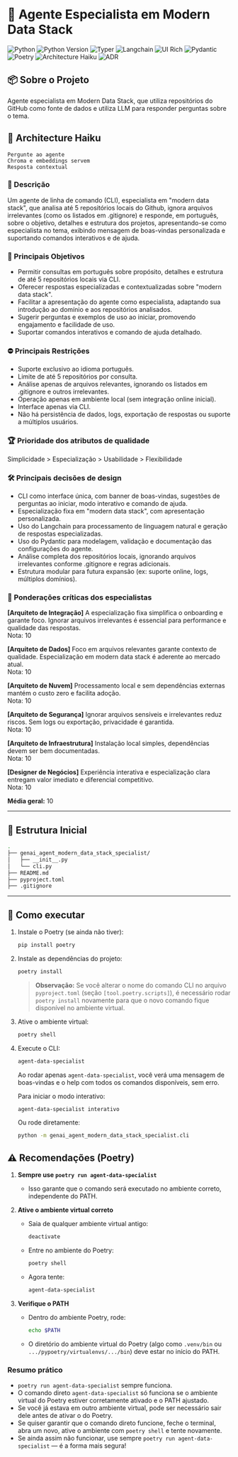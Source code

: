# 🤖 Agente Especialista em Modern Data Stack

![Python](https://img.shields.io/badge/language-Python-blue?logo=python) ![Python Version](https://img.shields.io/badge/python-3.8%2B-blue) ![Typer](https://img.shields.io/badge/CLI-Typer-0b7fab?logo=python) ![Langchain](https://img.shields.io/badge/LLM-Langchain-ffb86b) ![UI Rich](https://img.shields.io/badge/UI-Rich-6e44ff) ![Pydantic](https://img.shields.io/badge/config-Pydantic-009688?logo=pydantic) ![Poetry](https://img.shields.io/badge/build-poetry-60b5cc?logo=poetry) ![Architecture Haiku](https://img.shields.io/badge/haiku-arquitetura-6e44ff?style=flat-square&logo=poetry) ![ADR](https://img.shields.io/badge/ADR-decis%C3%A3o%20arquitetural-009688?style=flat-square&logo=pydantic)


## 📦 Sobre o Projeto
Agente especialista em Modern Data Stack, que utiliza repositórios do GitHub como fonte de dados e utiliza LLM para responder perguntas sobre o tema.

## 🧩 Architecture Haiku


```
Pergunte ao agente  
Chroma e embeddings servem  
Resposta contextual
```

### 📝 Descrição 
Um agente de linha de comando (CLI), especialista em "modern data stack", que analisa até 5 repositórios locais do Github, ignora arquivos irrelevantes (como os listados em .gitignore) e responde, em português, sobre o objetivo, detalhes e estrutura dos projetos, apresentando-se como especialista no tema, exibindo mensagem de boas-vindas personalizada e suportando comandos interativos e de ajuda.

### 🎯 Principais Objetivos
- Permitir consultas em português sobre propósito, detalhes e estrutura de até 5 repositórios locais via CLI.
- Oferecer respostas especializadas e contextualizadas sobre "modern data stack".
- Facilitar a apresentação do agente como especialista, adaptando sua introdução ao domínio e aos repositórios analisados.
- Sugerir perguntas e exemplos de uso ao iniciar, promovendo engajamento e facilidade de uso.
- Suportar comandos interativos e comando de ajuda detalhado.

### ⛔ Principais Restrições
- Suporte exclusivo ao idioma português.
- Limite de até 5 repositórios por consulta.
- Análise apenas de arquivos relevantes, ignorando os listados em .gitignore e outros irrelevantes.
- Operação apenas em ambiente local (sem integração online inicial).
- Interface apenas via CLI.
- Não há persistência de dados, logs, exportação de respostas ou suporte a múltiplos usuários.

### 🏆 Prioridade dos atributos de qualidade
Simplicidade > Especialização > Usabilidade > Flexibilidade

### 🛠️ Principais decisões de design
- CLI como interface única, com banner de boas-vindas, sugestões de perguntas ao iniciar, modo interativo e comando de ajuda.
- Especialização fixa em "modern data stack", com apresentação personalizada.
- Uso do Langchain para processamento de linguagem natural e geração de respostas especializadas.
- Uso do Pydantic para modelagem, validação e documentação das configurações do agente.
- Análise completa dos repositórios locais, ignorando arquivos irrelevantes conforme .gitignore e regras adicionais.
- Estrutura modular para futura expansão (ex: suporte online, logs, múltiplos domínios).

### 👥 Ponderações críticas dos especialistas

**[Arquiteto de Integração]**
A especialização fixa simplifica o onboarding e garante foco. Ignorar arquivos irrelevantes é essencial para performance e qualidade das respostas.  
Nota: 10

**[Arquiteto de Dados]**
Foco em arquivos relevantes garante contexto de qualidade. Especialização em modern data stack é aderente ao mercado atual.  
Nota: 10

**[Arquiteto de Nuvem]**
Processamento local e sem dependências externas mantém o custo zero e facilita adoção.  
Nota: 10

**[Arquiteto de Segurança]**
Ignorar arquivos sensíveis e irrelevantes reduz riscos. Sem logs ou exportação, privacidade é garantida.  
Nota: 10

**[Arquiteto de Infraestrutura]**
Instalação local simples, dependências devem ser bem documentadas.  
Nota: 10

**[Designer de Negócios]**
Experiência interativa e especialização clara entregam valor imediato e diferencial competitivo.  
Nota: 10

**Média geral:** 10 

---

## 📁 Estrutura Inicial 

```bash
.
├── genai_agent_modern_data_stack_specialist/
│   ├── __init__.py
│   └── cli.py
├── README.md
├── pyproject.toml
├── .gitignore
```

---

## 🚀 Como executar 

1. Instale o Poetry (se ainda não tiver):
   ```bash
   pip install poetry
   ```
2. Instale as dependências do projeto:
   ```bash
   poetry install
   ```
   > **Observação:**
   > Se você alterar o nome do comando CLI no arquivo `pyproject.toml` (seção `[tool.poetry.scripts]`), é necessário rodar `poetry install` novamente para que o novo comando fique disponível no ambiente virtual.
3. Ative o ambiente virtual:
   ```bash
   poetry shell
   ```
4. Execute o CLI:
   ```bash
   agent-data-specialist
   ```
   Ao rodar apenas `agent-data-specialist`, você verá uma mensagem de boas-vindas e o help com todos os comandos disponíveis, sem erro.

   Para iniciar o modo interativo:
   ```bash
   agent-data-specialist interativo
   ```
   Ou rode diretamente:
   ```bash
   python -m genai_agent_modern_data_stack_specialist.cli
   ```

## ⚠️ Recomendações (Poetry)

1. **Sempre use `poetry run agent-data-specialist`**
   - Isso garante que o comando será executado no ambiente correto, independente do PATH.

2. **Ative o ambiente virtual correto**
   - Saia de qualquer ambiente virtual antigo:
     ```bash
     deactivate
     ```
   - Entre no ambiente do Poetry:
     ```bash
     poetry shell
     ```
   - Agora tente:
     ```bash
     agent-data-specialist
     ```

3. **Verifique o PATH**
   - Dentro do ambiente Poetry, rode:
     ```bash
     echo $PATH
     ```
   - O diretório do ambiente virtual do Poetry (algo como `.venv/bin` ou `.../pypoetry/virtualenvs/.../bin`) deve estar no início do PATH.

### Resumo prático
- `poetry run agent-data-specialist` sempre funciona.
- O comando direto `agent-data-specialist` só funciona se o ambiente virtual do Poetry estiver corretamente ativado e o PATH ajustado.
- Se você já estava em outro ambiente virtual, pode ser necessário sair dele antes de ativar o do Poetry.
- Se quiser garantir que o comando direto funcione, feche o terminal, abra um novo, ative o ambiente com `poetry shell` e tente novamente.
- Se ainda assim não funcionar, use sempre `poetry run agent-data-specialist` — é a forma mais segura!
